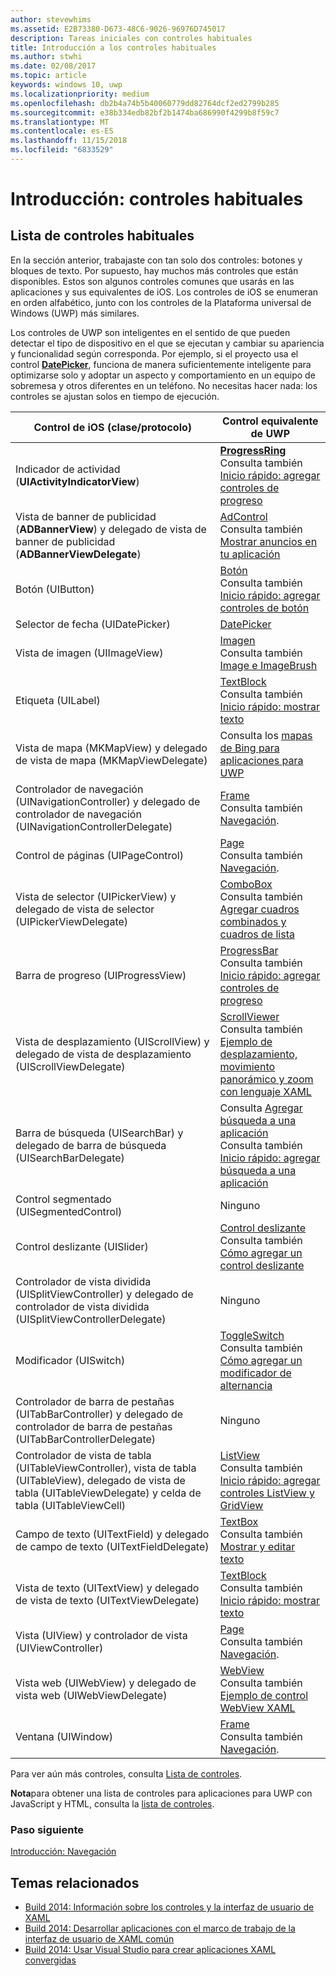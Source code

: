 ```yaml
---
author: stevewhims
ms.assetid: E2B73380-D673-48C6-9026-96976D745017
description: Tareas iniciales con controles habituales
title: Introducción a los controles habituales
ms.author: stwhi
ms.date: 02/08/2017
ms.topic: article
keywords: windows 10, uwp
ms.localizationpriority: medium
ms.openlocfilehash: db2b4a74b5b40060779dd82764dcf2ed2799b285
ms.sourcegitcommit: e38b334edb82bf2b1474ba686990f4299b8f59c7
ms.translationtype: MT
ms.contentlocale: es-ES
ms.lasthandoff: 11/15/2018
ms.locfileid: "6833529"
---
```

# <a name="getting-started-common-controls"></a>Introducción: controles habituales


## <a name="common-controls-list"></a>Lista de controles habituales

En la sección anterior, trabajaste con tan solo dos controles: botones y bloques de texto. Por supuesto, hay muchos más controles que están disponibles. Estos son algunos controles comunes que usarás en las aplicaciones y sus equivalentes de iOS. Los controles de iOS se enumeran en orden alfabético, junto con los controles de la Plataforma universal de Windows (UWP) más similares.

Los controles de UWP son inteligentes en el sentido de que pueden detectar el tipo de dispositivo en el que se ejecutan y cambiar su apariencia y funcionalidad según corresponda. Por ejemplo, si el proyecto usa el control [**DatePicker**](https://msdn.microsoft.com/library/windows/apps/br211681), funciona de manera suficientemente inteligente para optimizarse solo y adoptar un aspecto y comportamiento en un equipo de sobremesa y otros diferentes en un teléfono. No necesitas hacer nada: los controles se ajustan solos en tiempo de ejecución.

| Control de iOS (clase/protocolo) | Control equivalente de UWP |
|------------------------------|--------------------------------------|
| Indicador de actividad (**UIActivityIndicatorView**) | [**ProgressRing**](https://msdn.microsoft.com/library/windows/apps/br227538) <br/> Consulta también [Inicio rápido: agregar controles de progreso](https://msdn.microsoft.com/library/windows/apps/xaml/hh780651) |
| Vista de banner de publicidad (**ADBannerView**) y delegado de vista de banner de publicidad (**ADBannerViewDelegate**) | [AdControl](https://msdn.microsoft.com/library/windows/apps/microsoft.advertising.winrt.ui.adcontrol.aspx) <br/> Consulta también [Mostrar anuncios en tu aplicación](../monetize/display-ads-in-your-app.md) |
| Botón (UIButton) | [Botón](https://msdn.microsoft.com/library/windows/apps/br209265) <br/> Consulta también [Inicio rápido: agregar controles de botón](https://msdn.microsoft.com/library/windows/apps/xaml/jj153346) |
| Selector de fecha (UIDatePicker) | [DatePicker](https://msdn.microsoft.com/library/windows/apps/br211681) |
| Vista de imagen (UIImageView) | [Imagen](https://msdn.microsoft.com/library/windows/apps/br242752) <br/> Consulta también [Image e ImageBrush](https://msdn.microsoft.com/library/windows/apps/mt280382) |
| Etiqueta (UILabel) | [TextBlock](https://msdn.microsoft.com/library/windows/apps/br209652) <br/> Consulta también [Inicio rápido: mostrar texto](https://msdn.microsoft.com/library/windows/apps/xaml/hh700392) |
| Vista de mapa (MKMapView) y delegado de vista de mapa (MKMapViewDelegate) | Consulta los [mapas de Bing para aplicaciones para UWP](http://go.microsoft.com/fwlink/p/?LinkId=263496) |
| Controlador de navegación (UINavigationController) y delegado de controlador de navegación (UINavigationControllerDelegate) | [Frame](https://msdn.microsoft.com/library/windows/apps/br242682) <br/> Consulta también [Navegación](https://msdn.microsoft.com/library/windows/apps/mt187344). |
| Control de páginas (UIPageControl) | [Page](https://msdn.microsoft.com/library/windows/apps/br227503) <br/> Consulta también [Navegación](https://msdn.microsoft.com/library/windows/apps/mt187344). |
| Vista de selector (UIPickerView) y delegado de vista de selector (UIPickerViewDelegate) | [ComboBox](https://msdn.microsoft.com/library/windows/apps/br209348) <br/> Consulta también [Agregar cuadros combinados y cuadros de lista](https://msdn.microsoft.com/library/windows/apps/xaml/hh780616) |
| Barra de progreso (UIProgressView) | [ProgressBar](https://msdn.microsoft.com/library/windows/apps/br227529) <br/> Consulta también [Inicio rápido: agregar controles de progreso](https://msdn.microsoft.com/library/windows/apps/xaml/hh780651) |
| Vista de desplazamiento (UIScrollView) y delegado de vista de desplazamiento (UIScrollViewDelegate) | [ScrollViewer](https://msdn.microsoft.com/library/windows/apps/br209527) <br/>  Consulta también [Ejemplo de desplazamiento, movimiento panorámico y zoom con lenguaje XAML](http://go.microsoft.com/fwlink/p/?LinkId=238577) |
| Barra de búsqueda (UISearchBar) y delegado de barra de búsqueda (UISearchBarDelegate) | Consulta [Agregar búsqueda a una aplicación](https://msdn.microsoft.com/library/windows/apps/xaml/jj130767) <br/>  Consulta también [Inicio rápido: agregar búsqueda a una aplicación](https://msdn.microsoft.com/library/windows/apps/xaml/hh868180) |
| Control segmentado (UISegmentedControl) | Ninguno |
| Control deslizante (UISlider) | [Control deslizante](https://msdn.microsoft.com/library/windows/apps/br209614) <br/>  Consulta también [Cómo agregar un control deslizante](https://msdn.microsoft.com/library/windows/apps/xaml/hh868197) |
| Controlador de vista dividida (UISplitViewController) y delegado de controlador de vista dividida (UISplitViewControllerDelegate) | Ninguno |
| Modificador (UISwitch) | [ToggleSwitch](https://msdn.microsoft.com/library/windows/apps/br209712) <br/>  Consulta también [Cómo agregar un modificador de alternancia](https://msdn.microsoft.com/library/windows/apps/xaml/hh868198) |
| Controlador de barra de pestañas (UITabBarController) y delegado de controlador de barra de pestañas (UITabBarControllerDelegate) | Ninguno |
| Controlador de vista de tabla (UITableViewController), vista de tabla (UITableView), delegado de vista de tabla (UITableViewDelegate) y celda de tabla (UITableViewCell) | [ListView](https://msdn.microsoft.com/library/windows/apps/br242878) <br/>  Consulta también [Inicio rápido: agregar controles ListView y GridView](https://msdn.microsoft.com/library/windows/apps/xaml/hh780650) |
| Campo de texto (UITextField) y delegado de campo de texto (UITextFieldDelegate) | [TextBox](https://msdn.microsoft.com/library/windows/apps/br209683) <br/>  Consulta también [Mostrar y editar texto](https://msdn.microsoft.com/library/windows/apps/mt280218) |
| Vista de texto (UITextView) y delegado de vista de texto (UITextViewDelegate) | [TextBlock](https://msdn.microsoft.com/library/windows/apps/br209652) <br/>  Consulta también [Inicio rápido: mostrar texto](https://msdn.microsoft.com/library/windows/apps/xaml/hh700392) |
| Vista (UIView) y controlador de vista (UIViewController) | [Page](https://msdn.microsoft.com/library/windows/apps/br227503) <br/>  Consulta también [Navegación](https://msdn.microsoft.com/library/windows/apps/mt187344). |
| Vista web (UIWebView) y delegado de vista web (UIWebViewDelegate) | [WebView](https://msdn.microsoft.com/library/windows/apps/br227702) <br/>  Consulta también [Ejemplo de control WebView XAML](http://go.microsoft.com/fwlink/p/?LinkId=238582) |
| Ventana (UIWindow) | [Frame](https://msdn.microsoft.com/library/windows/apps/br242682) <br/>  Consulta también [Navegación](https://msdn.microsoft.com/library/windows/apps/mt187344). |

Para ver aún más controles, consulta [Lista de controles](https://msdn.microsoft.com/library/windows/apps/mt185406).

**Nota**para obtener una lista de controles para aplicaciones para UWP con JavaScript y HTML, consulta la [lista de controles](https://msdn.microsoft.com/library/windows/apps/hh465453).

### <a name="next-step"></a>Paso siguiente

[Introducción: Navegación](getting-started-navigation.md)

## <a name="related-topics"></a>Temas relacionados

* [Build 2014: Información sobre los controles y la interfaz de usuario de XAML](http://go.microsoft.com/fwlink/p/?LinkID=397897)
* [Build 2014: Desarrollar aplicaciones con el marco de trabajo de la interfaz de usuario de XAML común](http://go.microsoft.com/fwlink/p/?LinkID=397898)
* [Build 2014: Usar Visual Studio para crear aplicaciones XAML convergidas](http://go.microsoft.com/fwlink/p/?LinkID=397876)
